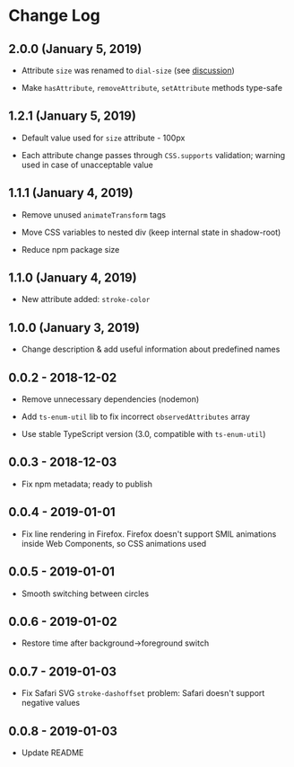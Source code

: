 # Change Log

## 2.0.0 (January 5, 2019)

* Attribute `size` was renamed to `dial-size` (see [discussion](https://github.com/svr93/custom-clock/issues/28))

* Make `hasAttribute`, `removeAttribute`, `setAttribute` methods type-safe

## 1.2.1 (January 5, 2019)

* Default value used for `size` attribute - 100px

* Each attribute change passes through `CSS.supports` validation; warning used in case of unacceptable value

## 1.1.1 (January 4, 2019)

* Remove unused `animateTransform` tags

* Move CSS variables to nested div (keep internal state in shadow-root)

* Reduce npm package size

## 1.1.0 (January 4, 2019)

* New attribute added: `stroke-color`

## 1.0.0 (January 3, 2019)

* Change description & add useful information about predefined names

## 0.0.2 - 2018-12-02

* Remove unnecessary dependencies (nodemon)

* Add `ts-enum-util` lib to fix incorrect `observedAttributes` array

* Use stable TypeScript version (3.0, compatible with `ts-enum-util`)

## 0.0.3 - 2018-12-03

* Fix npm metadata; ready to publish

## 0.0.4 - 2019-01-01

* Fix line rendering in Firefox. Firefox doesn't support SMIL animations inside Web Components, so CSS animations used

## 0.0.5 - 2019-01-01

* Smooth switching between circles

## 0.0.6 - 2019-01-02

* Restore time after background->foreground switch

## 0.0.7 - 2019-01-03

* Fix Safari SVG `stroke-dashoffset` problem: Safari doesn't support negative values

## 0.0.8 - 2019-01-03

* Update README
